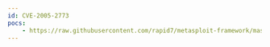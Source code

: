 ```yaml
---
id: CVE-2005-2773
pocs:
    - https://raw.githubusercontent.com/rapid7/metasploit-framework/master/modules/exploits/unix/webapp/openview_connectednodes_exec.rb
---
```


